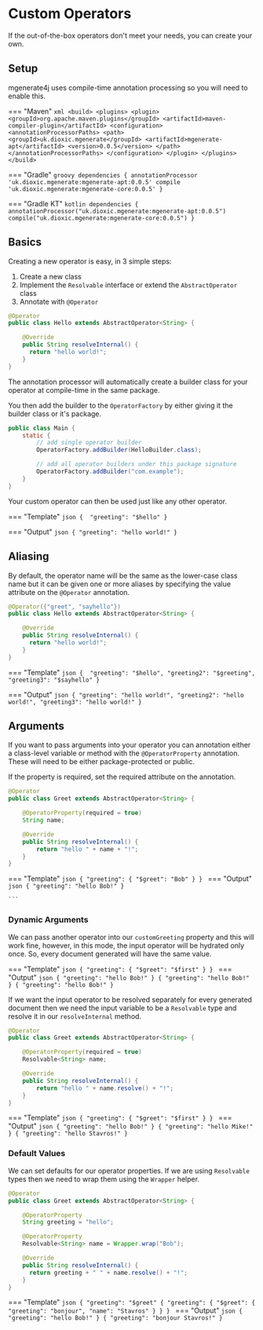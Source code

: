 # Custom Operators

If the out-of-the-box operators don't meet your needs, you can create your own.

## Setup

mgenerate4j uses compile-time annotation processing so you will need to enable this.

=== "Maven"
    ```xml
    <build>
        <plugins>
            <plugin>
                <groupId>org.apache.maven.plugins</groupId>
                <artifactId>maven-compiler-plugin</artifactId>
                <configuration>
                    <annotationProcessorPaths>
                        <path>
                            <groupId>uk.dioxic.mgenerate</groupId>
                            <artifactId>mgenerate-apt</artifactId>
                            <version>0.0.5</version>
                        </path>
                    </annotationProcessorPaths>
                </configuration>
            </plugin>
        </plugins>
    </build>
    ```
    
=== "Gradle"
    ```groovy
    dependencies {
        annotationProcessor 'uk.dioxic.mgenerate:mgenerate-apt:0.0.5'
        compile 'uk.dioxic.mgenerate:mgenerate-core:0.0.5'
    }
    ```
    
=== "Gradle KT"
    ```kotlin
    dependencies {
        annotationProcessor("uk.dioxic.mgenerate:mgenerate-apt:0.0.5")
        compile("uk.dioxic.mgenerate:mgenerate-core:0.0.5")
    }
    ```

## Basics

Creating a new operator is easy, in 3 simple steps:

1. Create a new class
2. Implement the `Resolvable` interface or extend the `AbstractOperator` class
3. Annotate with `@Operator`

```java
@Operator
public class Hello extends AbstractOperator<String> {

    @Override
    public String resolveInternal() {
      return "hello world!";
    }
}
```

The annotation processor will automatically create a builder class for your operator at compile-time in the same package.

You then add the builder to the `OperatorFactory` by either giving it the builder class or it's package.

```java
public class Main {
    static {
        // add single operator builder
        OperatorFactory.addBuilder(HelloBuilder.class);

        // add all operator builders under this package signature
        OperatorFactory.addBuilder("com.example");
    }
}
```

Your custom operator can then be used just like any other operator.

=== "Template"
    ```json
    { 
        "greeting": "$hello"
    }
    ```

=== "Output"
    ```json
    {
        "greeting": "hello world!"
    }
    ```

## Aliasing

By default, the operator name will be the same as the lower-case class name but it can be given one or more aliases
by specifying the value attribute on the `@Operator` annotation.

```java
@Operator({"greet", "sayhello"})
public class Hello extends AbstractOperator<String> {

    @Override
    public String resolveInternal() {
      return "hello world!";
    }
}
```

=== "Template"
    ```json
    { 
        "greeting": "$hello",
        "greeting2": "$greeting",
        "greeting3": "$sayhello"
    }
    ```

=== "Output"
    ```json
    {
        "greeting": "hello world!",
        "greeting2": "hello world!",
        "greeting3": "hello world!"
    }
    ```

## Arguments

If you want to pass arguments into your operator you can annotation either a class-level variable or method with
the `@OperatorProperty` annotation. These will need to be either package-protected or public.

If the property is required, set the required attribute on the annotation.

```java
@Operator
public class Greet extends AbstractOperator<String> {

    @OperatorProperty(required = true)
    String name;

    @Override
    public String resolveInternal() {
        return "hello " + name + "!";
    }
}
```

=== "Template"
    ```json
    { "greeting": { "$greet": "Bob" } }
    ```
=== "Output"
    ```json
    { "greeting": "hello Bob!" }
    ```

    ```

### Dynamic Arguments

We can pass another operator into our `customGreeting` property and this will work fine, however, in this mode,
the input operator will be hydrated only once. So, every document generated will have the same value.

=== "Template"
    ```json
    { "greeting": { "$greet": "$first" } }
    ```
=== "Output"
    ```json
    { "greeting": "hello Bob!" }
    { "greeting": "hello Bob!" }
    { "greeting": "hello Bob!" }
    ```

If we want the input operator to be resolved separately for every generated document then we need the input variable
to be a `Resolvable` type and resolve it in our `resolveInternal` method.

```java
@Operator
public class Greet extends AbstractOperator<String> {

    @OperatorProperty(required = true)
    Resolvable<String> name;

    @Override
    public String resolveInternal() {
        return "hello " + name.resolve() + "!";
    }
}
```

=== "Template"
    ```json
    { "greeting": { "$greet": "$first" } }
    ```
=== "Output"
    ```json
    { "greeting": "hello Bob!" }
    { "greeting": "hello Mike!" }
    { "greeting": "hello Stavros!" }
    ```

### Default Values

We can set defaults for our operator properties. If we are using `Resolvable` types then we need to wrap them using the `Wrapper` helper.

```java
@Operator
public class Greet extends AbstractOperator<String> {

    @OperatorProperty
    String greeting = "hello";

    @OperatorProperty
    Resolvable<String> name = Wrapper.wrap("Bob");

    @Override
    public String resolveInternal() {
      return greeting + " " + name.resolve() + "!";
    }
}
```

=== "Template"
    ```json
    { "greeting": "$greet"
    { "greeting": { "$greet": { "greeting": "bonjour", "name": "Stavros" } } }
    ```
=== "Output"
    ```json
    { "greeting": "hello Bob!" }
    { "greeting": "bonjour Stavros!" }
    ```